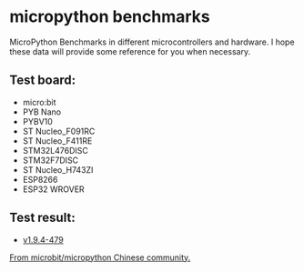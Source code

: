 # micropython benchmarks

MicroPython Benchmarks in different microcontrollers and hardware. I hope these data will provide some reference for you when necessary.

## Test board:

* micro:bit
* PYB Nano
* PYBV10
* ST Nucleo_F091RC
* ST Nucleo_F411RE
* STM32L476DISC
* STM32F7DISC
* ST Nucleo_H743ZI
* ESP8266
* ESP32 WROVER

## Test result:

* [v1.9.4-479](1.9.4-479)

[From microbit/micropython Chinese community.](http://www.micropython.org.cn)  
